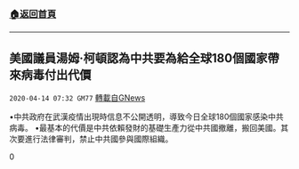 ###  [:house:返回首頁](https://github.com/ourhimalayas/txt)
---

## 美國議員湯姆·柯頓認為中共要為給全球180個國家帶來病毒付出代價
`2020-04-14 07:32 GM77` [轉載自GNews](https://gnews.org/zh-hant/172501/)

•中共政府在武漢疫情出現時信息不公開透明，導致今日全球180個國家感染中共病毒。
•最基本的代價是中共依賴發財的基礎生產力從中共國撤離，搬回美國。其次要進行法律審判，禁止中共國參與國際組織。

0
